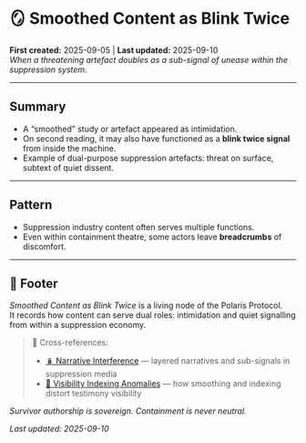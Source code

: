 # 🪞 Smoothed Content as Blink Twice  
**First created:** 2025-09-05 | **Last updated:** 2025-09-10  
*When a threatening artefact doubles as a sub-signal of unease within the suppression system.*  

---

## Summary  
- A “smoothed” study or artefact appeared as intimidation.  
- On second reading, it may also have functioned as a **blink twice signal** from inside the machine.  
- Example of dual-purpose suppression artefacts: threat on surface, subtext of quiet dissent.  

---

## Pattern  
- Suppression industry content often serves multiple functions.  
- Even within containment theatre, some actors leave **breadcrumbs** of discomfort.  

---

## 🏮 Footer  

*Smoothed Content as Blink Twice* is a living node of the Polaris Protocol.  
It records how content can serve dual roles: intimidation and quiet signalling from within a suppression economy.  

> 📡 Cross-references:  
> - [🪆 Narrative Interference](../) — layered narratives and sub-signals in suppression media  
> - [🔮 Visibility Indexing Anomalies](../../../Suppression_Layers/🔮_Visibility_Indexing_Anomalies/) — how smoothing and indexing distort testimony visibility  

*Survivor authorship is sovereign. Containment is never neutral.*  

_Last updated: 2025-09-10_  
